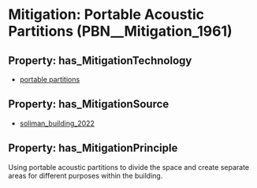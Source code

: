 # Mitigation: __Portable Acoustic Partitions__ (PBN__Mitigation_1961)

## Property: has_MitigationTechnology

* [portable partitions](../Technology/PBN__Technology_4169)

## Property: has_MitigationSource

* [soliman_building_2022](../Article/PBN__Article_224)

## Property: has_MitigationPrinciple

Using portable acoustic partitions to divide the space and create separate areas for different purposes within the building.

